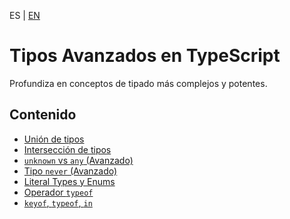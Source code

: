 <!-- MULTILANGUAJE MENU START -->
ES | [EN](https://lckpig.gitbook.io/practical-dev-handbook/typescript/advanced-types)
<!-- MULTILANGUAJE MENU END -->

# Tipos Avanzados en TypeScript

Profundiza en conceptos de tipado más complejos y potentes.

## Contenido
* [Unión de tipos](union-types.md)
* [Intersección de tipos](intersection-types.md)
* [`unknown` vs `any` (Avanzado)](unknown-vs-any-advanced.md)
* [Tipo `never` (Avanzado)](never-type-advanced.md)
* [Literal Types y Enums](literal-enums.md)
* [Operador `typeof`](typeof-operator.md)
* [`keyof`, `typeof`, `in`](keyof-typeof-in.md) 